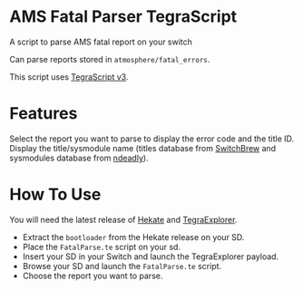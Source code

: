 # AMS Fatal Parser TegraScript
A script to parse AMS fatal report on your switch

Can parse reports stored in `atmosphere/fatal_errors`.

This script uses [TegraScript v3](https://github.com/suchmememanyskill/TegraScript).

# Features

Select the report you want to parse to display the error code and the title ID.
Display the title/sysmodule name (titles database from [SwitchBrew](https://switchbrew.org/wiki/Title_list) and sysmodules database from [ndeadly](https://gist.github.com/ndeadly/a4b8c01bb453028cd0008f282098f696)).

# How To Use

You will need the latest release of [Hekate](https://github.com/CTCaer/hekate/releases) and [TegraExplorer](https://github.com/suchmememanyskill/TegraExplorer/releases).

- Extract the `bootloader` from the Hekate release on your SD.
- Place the `FatalParse.te` script on your sd.
- Insert your SD in your Switch and launch the TegraExplorer payload.
- Browse your SD and launch the `FatalParse.te` script.
- Choose the report you want to parse.